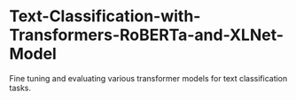 # Text-Classification-with-Transformers-RoBERTa-and-XLNet-Model
 Fine tuning and evaluating various transformer models for text classification tasks.
